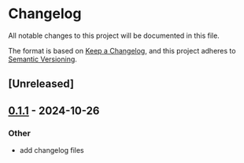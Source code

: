 # Changelog

All notable changes to this project will be documented in this file.

The format is based on [Keep a Changelog](https://keepachangelog.com/en/1.0.0/),
and this project adheres to [Semantic Versioning](https://semver.org/spec/v2.0.0.html).

## [Unreleased]

## [0.1.1](https://github.com/roberts-pumpurs/supabase-auth-rs/compare/rp-supabase-auth-v0.1.0...rp-supabase-auth-v0.1.1) - 2024-10-26

### Other

- add changelog files
